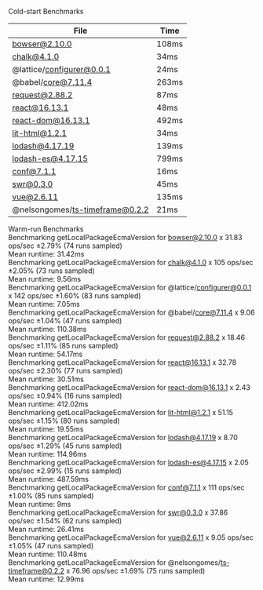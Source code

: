 Cold-start Benchmarks

| File | Time |
|------|------|
| bowser@2.10.0 | 108ms |
| chalk@4.1.0 | 34ms |
| @lattice/configurer@0.0.1 | 24ms |
| @babel/core@7.11.4 | 263ms |
| request@2.88.2 | 87ms |
| react@16.13.1 | 48ms |
| react-dom@16.13.1 | 492ms |
| lit-html@1.2.1 | 34ms |
| lodash@4.17.19 | 139ms |
| lodash-es@4.17.15 | 799ms |
| conf@7.1.1 | 16ms |
| swr@0.3.0 | 45ms |
| vue@2.6.11 | 135ms |
| @nelsongomes/ts-timeframe@0.2.2 | 21ms |

Warm-run Benchmarks  
Benchmarking getLocalPackageEcmaVersion for bowser@2.10.0 x 31.83 ops/sec ±2.79% (74 runs sampled)  
  Mean runtime: 31.42ms  
Benchmarking getLocalPackageEcmaVersion for chalk@4.1.0 x 105 ops/sec ±2.05% (73 runs sampled)  
  Mean runtime: 9.56ms  
Benchmarking getLocalPackageEcmaVersion for @lattice/configurer@0.0.1 x 142 ops/sec ±1.60% (83 runs sampled)  
  Mean runtime: 7.05ms  
Benchmarking getLocalPackageEcmaVersion for @babel/core@7.11.4 x 9.06 ops/sec ±1.04% (47 runs sampled)  
  Mean runtime: 110.38ms  
Benchmarking getLocalPackageEcmaVersion for request@2.88.2 x 18.46 ops/sec ±1.11% (85 runs sampled)  
  Mean runtime: 54.17ms  
Benchmarking getLocalPackageEcmaVersion for react@16.13.1 x 32.78 ops/sec ±2.30% (77 runs sampled)  
  Mean runtime: 30.51ms  
Benchmarking getLocalPackageEcmaVersion for react-dom@16.13.1 x 2.43 ops/sec ±0.94% (16 runs sampled)  
  Mean runtime: 412.02ms  
Benchmarking getLocalPackageEcmaVersion for lit-html@1.2.1 x 51.15 ops/sec ±1.15% (80 runs sampled)  
  Mean runtime: 19.55ms  
Benchmarking getLocalPackageEcmaVersion for lodash@4.17.19 x 8.70 ops/sec ±1.29% (45 runs sampled)  
  Mean runtime: 114.96ms  
Benchmarking getLocalPackageEcmaVersion for lodash-es@4.17.15 x 2.05 ops/sec ±2.99% (15 runs sampled)  
  Mean runtime: 487.59ms  
Benchmarking getLocalPackageEcmaVersion for conf@7.1.1 x 111 ops/sec ±1.00% (85 runs sampled)  
  Mean runtime: 9ms  
Benchmarking getLocalPackageEcmaVersion for swr@0.3.0 x 37.86 ops/sec ±1.54% (62 runs sampled)  
  Mean runtime: 26.41ms  
Benchmarking getLocalPackageEcmaVersion for vue@2.6.11 x 9.05 ops/sec ±1.05% (47 runs sampled)  
  Mean runtime: 110.48ms  
Benchmarking getLocalPackageEcmaVersion for @nelsongomes/ts-timeframe@0.2.2 x 76.96 ops/sec ±1.69% (75 runs sampled)  
  Mean runtime: 12.99ms  

